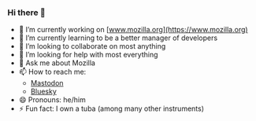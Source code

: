 ### Hi there 👋

- 🔭 I’m currently working on [www.mozilla.org](https://www.mozilla.org)
- 🌱 I’m currently learning to be a better manager of developers
- 👯 I’m looking to collaborate on most anything
- 🤔 I’m looking for help with most everything
- 💬 Ask me about Mozilla
- 📫 How to reach me: 
  - <a rel="me" href="https://fosstodon.org/@pmac">Mastodon</a>
  - [Bluesky](https://bsky.app/profile/pmac.io)
- 😄 Pronouns: he/him
- ⚡ Fun fact: I own a tuba (among many other instruments)
